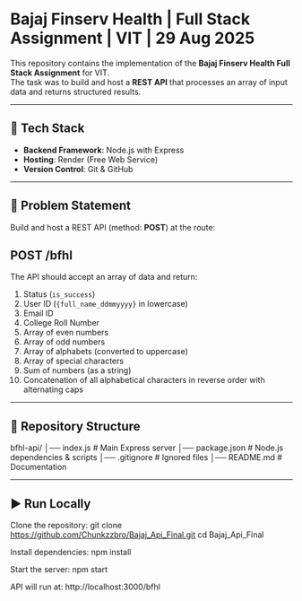 # Bajaj Finserv Health | Full Stack Assignment | VIT | 29 Aug 2025

This repository contains the implementation of the **Bajaj Finserv Health Full Stack Assignment** for VIT.  
The task was to build and host a **REST API** that processes an array of input data and returns structured results.

---

## 🚀 Tech Stack
- **Backend Framework**: Node.js with Express
- **Hosting**: Render (Free Web Service)
- **Version Control**: Git & GitHub

---

## 📌 Problem Statement
Build and host a REST API (method: **POST**) at the route:

## POST /bfhl

The API should accept an array of data and return:

1. Status (`is_success`)
2. User ID (`{full_name_ddmmyyyy}` in lowercase)
3. Email ID
4. College Roll Number
5. Array of even numbers
6. Array of odd numbers
7. Array of alphabets (converted to uppercase)
8. Array of special characters
9. Sum of numbers (as a string)
10. Concatenation of all alphabetical characters in reverse order with alternating caps

---

## 📂 Repository Structure
bfhl-api/
│── index.js # Main Express server
│── package.json # Node.js dependencies & scripts
│── .gitignore # Ignored files
│── README.md # Documentation


---

## ▶️ Run Locally
Clone the repository:
git clone https://github.com/Chunkzzbro/Bajaj_Api_Final.git
cd Bajaj_Api_Final

Install dependencies:
npm install

Start the server:
npm start

API will run at:
http://localhost:3000/bfhl
